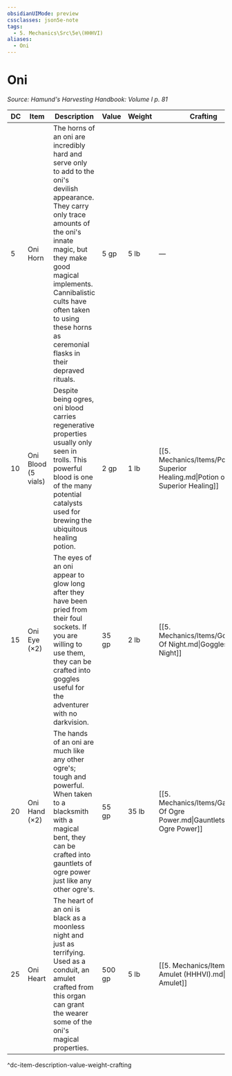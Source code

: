 ```yaml
---
obsidianUIMode: preview
cssclasses: json5e-note
tags:
  - 5. Mechanics\Src\5e\(HHHVI)
aliases:
  - Oni
---
```

# Oni
*Source: Hamund's Harvesting Handbook: Volume I p. 81* 

| DC | Item | Description | Value | Weight | Crafting |
|----|------|-------------|-------|--------|----------|
| 5 | Oni Horn | The horns of an oni are incredibly hard and serve only to add to the oni's devilish appearance. They carry only trace amounts of the oni's innate magic, but they make good magical implements. Cannibalistic cults have often taken to using these horns as ceremonial flasks in their depraved rituals. | 5 gp | 5 lb | — |
| 10 | Oni Blood (5 vials) | Despite being ogres, oni blood carries regenerative properties usually only seen in trolls. This powerful blood is one of the many potential catalysts used for brewing the ubiquitous healing potion. | 2 gp | 1 lb | [[5. Mechanics/Items/Potion Of Superior Healing.md\|Potion of Superior Healing]] |
| 15 | Oni Eye (×2) | The eyes of an oni appear to glow long after they have been pried from their foul sockets. If you are willing to use them, they can be crafted into goggles useful for the adventurer with no darkvision. | 35 gp | 2 lb | [[5. Mechanics/Items/Goggles Of Night.md\|Goggles of Night]] |
| 20 | Oni Hand (×2) | The hands of an oni are much like any other ogre's; tough and powerful. When taken to a blacksmith with a magical bent, they can be crafted into gauntlets of ogre power just like any other ogre's. | 55 gp | 35 lb | [[5. Mechanics/Items/Gauntlets Of Ogre Power.md\|Gauntlets of Ogre Power]] |
| 25 | Oni Heart | The heart of an oni is black as a moonless night and just as terrifying. Used as a conduit, an amulet crafted from this organ can grant the wearer some of the oni's magical properties. | 500 gp | 5 lb | [[5. Mechanics/Items/Oni Amulet (HHHVI).md\|Oni Amulet]] |
^dc-item-description-value-weight-crafting
